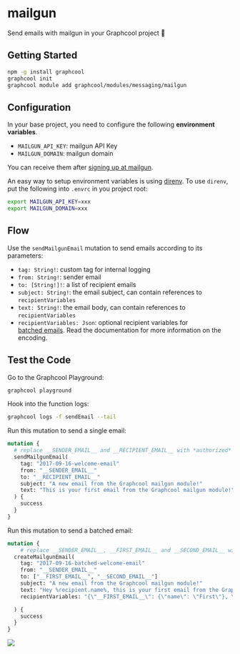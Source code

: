 # mailgun

Send emails with mailgun in your Graphcool project 🎁

## Getting Started

```sh
npm -g install graphcool
graphcool init
graphcool module add graphcool/modules/messaging/mailgun
```

## Configuration

In your base project, you need to configure the following **environment variables**.

- `MAILGUN_API_KEY`: mailgun API Key
- `MAILGUN_DOMAIN`: mailgun domain

You can receive them after [signing up at mailgun](https://app.mailgun.com/app/dashboard).

An easy way to setup environment variables is using [direnv](https://direnv.net/).
To use `direnv`, put the following into `.envrc` in you project root:

```sh
export MAILGUN_API_KEY=xxx
export MAILGUN_DOMAIN=xxx
```

## Flow

Use the `sendMailgunEmail` mutation to send emails according to its parameters:

* `tag: String!`: custom tag for internal logging
* `from: String!`: sender email
* `to: [String!]!`: a list of recipient emails
* `subject: String!`: the email subject, can contain references to `recipientVariables`
* `text: String!`: the email body, can contain references to `recipientVariables`
* `recipientVariables: Json`: optional recipient variables for [batched emails](http://mg-documentation.readthedocs.io/en/latest/user_manual.html#batch-sending). Read the documentation for more information on the encoding.

## Test the Code

Go to the Graphcool Playground:

```sh
graphcool playground
```

Hook into the function logs:

```sh
graphcool logs -f sendEmail --tail
```

Run this mutation to send a single email:

```graphql
mutation {
  # replace __SENDER_EMAIL__ and __RECIPIENT_EMAIL__ with *authorized* email addresses!
  sendMailgunEmail(
    tag: "2017-09-16-welcome-email"
    from: "__SENDER_EMAIL__"
    to: "__RECIPIENT_EMAIL__"
    subject: "A new email from the Graphcool mailgun module!"
    text: "This is your first email from the Graphcool mailgun module!"
  ) {
    success
  }
}
```

Run this mutation to send a batched email:

```graphql
mutation {
    # replace __SENDER_EMAIL__, __FIRST_EMAIL__ and __SECOND_EMAIL__ with *authorized* email addresses!
  createMailgunEmail(
    tag: "2017-09-16-batched-welcome-email"
    from: "__SENDER_EMAIL__"
    to: ["__FIRST_EMAIL__", "__SECOND_EMAIL__"]
    subject: "A new email from the Graphcool mailgun module!"
    text: "Hey %recipient.name%, this is your first email from the Graphcool mailgun module!"
    recipientVariables: "{\"__FIRST_EMAIL__\": {\"name\": \"First\"}, \"__SECOND_EMAIL__\": {\"name\": \"Second\"}}"

  ) {
    success
  }
}
```

![](http://i.imgur.com/5RHR6Ku.png)
